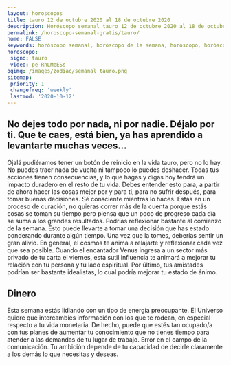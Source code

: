 ```yaml
---
layout: horoscopos
title: tauro 12 de octubre 2020 al 18 de octubre 2020 
description: Horóscopo semanal tauro 12 de octubre 2020 al 18 de octubre 2020. No dejes todo por nada, ni por nadie. Déjalo por ti. Que te caes, está bien, ya has aprendido a levantarte muchas veces…
permalink: /horoscopo-semanal-gratis/tauro/
home: FALSE
keywords: horóscopo semanal, horóscopo de la semana, horóscopo, horóscopo gratis,horóscopos, horóscopo esperanza gracia, horoscopos tauro la semana, horóscopos gratis, Tarot, Astrologia, Zodíaco, tauro, horoscopo gratis, semanal
horoscopo:
 signo: tauro
 video: pe-RhLMeESs
ogimg: /images/zodiac/semanal_tauro.png
sitemap:
 priority: 1
 changefreq: 'weekly'
 lastmod: '2020-10-12'
---
```




## No dejes todo por nada, ni por nadie. Déjalo por ti. Que te caes, está bien, ya has aprendido a levantarte muchas veces…

Ojalá pudiéramos tener un botón de reinicio en la vida tauro, pero no lo hay. No puedes traer nada de vuelta ni tampoco lo puedes deshacer. Todas tus acciones tienen consecuencias, y lo que hagas y digas hoy tendrá un impacto duradero en el resto de tu vida. Debes entender esto para, a partir de ahora hacer las cosas mejor por y para ti, para no sufrir después, para tomar buenas decisiones. Sé consciente mientras lo haces. Estás en un proceso de curación, no quieras correr más de la cuenta porque estás cosas se toman su tiempo pero piensa que un poco de progreso cada día se suma a los grandes resultados. Podrías reflexionar bastante al comienzo de la semana. Esto puede llevarte a tomar una decisión que has estado ponderando durante algún tiempo. Una vez que la tomes, deberías sentir un gran alivio. En general, el cosmos te anima a relajarte y reflexionar cada vez que sea posible. Cuando el encantador Venus ingresa a un sector más privado de tu carta el viernes, esta sutil influencia te animará a mejorar tu relación con tu persona y tu lado espiritual. Por último, tus amistades podrían ser bastante idealistas, lo cual podría mejorar tu estado de ánimo.

## Dinero

Esta semana estás lidiando con un tipo de energía preocupante. El Universo quiere que intercambies información con los que te rodean, en especial respecto a tu vida monetaria. De hecho, puede que estés tan ocupado/a con tus planes de aumentar tu conocimiento que no tienes tiempo para atender a las demandas de tu lugar de trabajo. Error en el campo de la comunicación. Tu ambición depende de tu capacidad de decirle claramente a los demás lo que necesitas y deseas.
